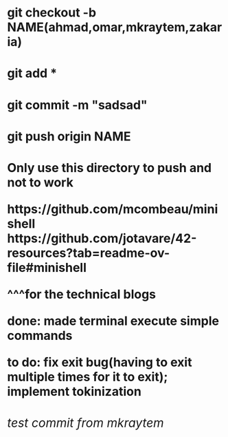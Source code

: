<h1>git checkout -b NAME(ahmad,omar,mkraytem,zakaria)
<h1>git add *
<h1>git commit -m "sadsad"
<h1>git push origin NAME
<h1>Only use this directory to push and not to work<h1\>
<p>
https://github.com/mcombeau/minishell
https://github.com/jotavare/42-resources?tab=readme-ov-file#minishell
</p>
^^^for the technical blogs

done:
made terminal execute simple commands

to do:
fix exit bug(having to exit multiple times for it to exit);
implement tokinization
<p/>
<h6>test commit from mkraytem</h6>